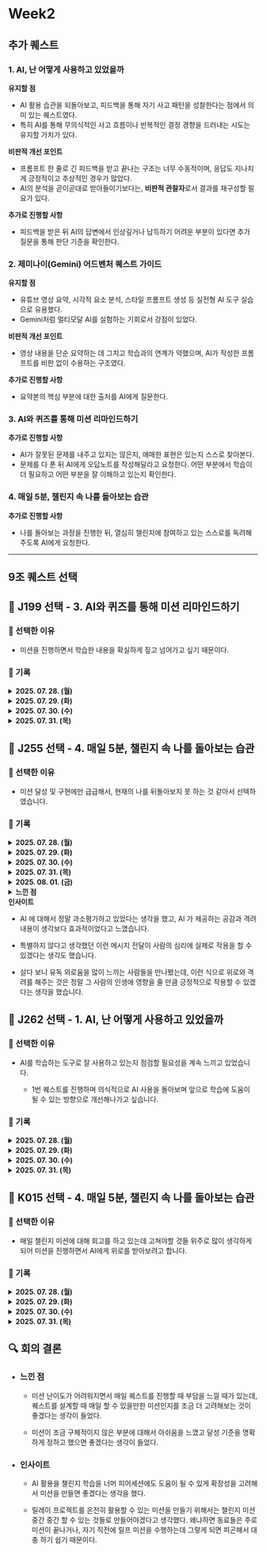 # Week2

## 추가 퀘스트

### 1. AI, 난 어떻게 사용하고 있었을까

**유지할 점**

- AI 활용 습관을 되돌아보고, 피드백을 통해 자기 사고 패턴을 성찰한다는 점에서 의미 있는 퀘스트였다.
- 특히 AI를 통해 무의식적인 사고 흐름이나 반복적인 결정 경향을 드러내는 시도는 유지할 가치가 있다.

**비판적 개선 포인트**

- 프롬프트 한 줄로 긴 피드백을 받고 끝나는 구조는 너무 수동적이며, 응답도 지나치게 긍정적이고 추상적인 경우가 많았다.
- AI의 분석을 곧이곧대로 받아들이기보다는, **비판적 관찰자**로서 결과를 재구성할 필요가 있다.

**추가로 진행할 사항**

- 피드백을 받은 뒤 AI의 답변에서 인상깊거나 납득하기 어려운 부분이 있다면 추가 질문을 통해 판단 기준을 확인한다.

### 2. 제미나이(Gemini) 어드벤처 퀘스트 가이드

**유지할 점**

- 유튜브 영상 요약, 시각적 요소 분석, 스타일 프롬프트 생성 등 실전형 AI 도구 실습으로 유용했다.
- Gemini처럼 멀티모달 AI를 실험하는 기회로서 강점이 있었다.

**비판적 개선 포인트**

- 영상 내용을 단순 요약하는 데 그치고 학습과의 연계가 약했으며, AI가 작성한 프롬프트를 비판 없이 수용하는 구조였다.

**추가로 진행할 사항**

- 요약본의 핵심 부분에 대한 출처를 AI에게 질문한다.

### 3. AI와 퀴즈를 통해 미션 리마인드하기

**추가로 진행할 사항**

- AI가 잘못된 문제를 내주고 있지는 않은지, 애매한 표현은 있는지 스스로 찾아본다.
- 문제를 다 푼 뒤 AI에게 오답노트를 작성해달라고 요청한다. 어떤 부분에서 학습이 더 필요하고 어떤 부분을 잘 이해하고 있는지 확인한다.

### 4. 매일 5분, 챌린지 속 나를 돌아보는 습관

**추가로 진행할 사항**

- 나를 돌아보는 과정을 진행한 뒤, 열심히 챌린지에 참여하고 있는 스스로를 독려해주도록 AI에게 요청한다.

---

## 9조 퀘스트 선택

## 📅 J199 선택 - 3. AI와 퀴즈를 통해 미션 리마인드하기

### 📌 선택한 이유

- 미션을 진행하면서 학습한 내용을 확실하게 짚고 넘어가고 싶기 때문이다.

### 📒 기록

<details>

<summary><strong>2025. 07. 28. (월)</strong></summary>

```
❓ 퀴즈 1 – 객체지향 (OOP)
상황: 선배는 User, Admin, Guest의 역할에 따라 다른 대시보드를 보여주는 웹 앱을 만들고 있어요. 코드에서 역할에 따라 showDashboard()를 다르게 구현하려고 하는데…

Q1. 다음 중 ‘다형성’을 가장 잘 활용한 코드 패턴은 무엇인가요?

A. if 문으로 역할마다 다른 showDashboard()를 호출
B. User 클래스를 상속받은 Admin, Guest가 각자 showDashboard()를 오버라이딩
C. User 클래스 안에 role 프로퍼티를 체크해서 내부에서 switch문으로 처리
D. 각각의 역할을 별개의 함수로 나누어 호출

❓ 퀴즈 2 – 비동기 (Async)
상황: 선배는 API 요청 3개를 보내고 결과를 기다렸다가 결과를 모두 합친 후 출력해야 해요.

Q2. 다음 중 이 목적에 가장 적절한 JavaScript 코드 패턴은 무엇인가요?

A. Promise.all([api1(), api2(), api3()])
B. api1().then(api2).then(api3)
C. await api1(); await api2(); await api3();
D. setTimeout(api1, 1000)

❓ 퀴즈 3 – 병렬처리 vs 비동기
상황: 선배가 Node.js 서버에서 이미지 10장을 한꺼번에 압축하려고 합니다. 이 작업은 CPU 연산이 무겁고 시간이 오래 걸려요.

Q3. 다음 중 이 상황에서 가장 좋은 처리 전략은?

A. Node.js의 이벤트 루프를 활용해 비동기로 압축
B. Web Worker를 활용한 멀티스레드 병렬처리
C. Promise.all로 압축 함수들을 병렬 실행
D. 압축 작업을 순차적으로 처리

❓ 퀴즈 4 – 비동기와 병렬의 오해
Q4. 다음 중 비동기와 병렬처리를 잘못 이해한 설명은 무엇인가요?

A. 비동기는 순서를 보장하지 않지만 병렬은 동시에 작업을 처리한다.
B. 병렬처리는 멀티코어 CPU를 활용한 진짜 동시에 실행되는 처리다.
C. 비동기는 병렬로 작동하므로 항상 속도가 더 빠르다.
D. JavaScript는 싱글 스레드지만 비동기 처리를 통해 효율적인 작업 분산이 가능하다.

```

</details>

<details>

<summary><strong>2025. 07. 29. (화)</strong></summary>

```
Q1. 단위 테스트를 작성할 때 가장 중요한 목표는 무엇인가요?

A. 외부 API와의 통신을 실제로 테스트하는 것
B. 하나의 함수가 다양한 입력에 대해 예상한 결과를 내는지 확인하는 것
C. UI가 사용자의 클릭에 잘 반응하는지 확인하는 것
D. 전체 시스템이 잘 작동하는지 시나리오별로 점검하는 것


Q2. 다음 중 단위 테스트가 어려운 코드 특징으로 가장 적절한 것은?

A. 순수 함수로 작성된 로직
B. 입력값이 정해져 있는 계산 함수
C. 전역 상태나 시간에 따라 결과가 달라지는 함수
D. 반환값이 명확한 정렬 함수

상황: console.log('A'), setTimeout(() => console.log('B'), 0), console.log('C') 를 실행했을 때 출력 순서를 선배는 기억하고 있겠죠?
Q3. 출력 순서로 옳은 것은?

A. A → B → C
B. B → A → C
C. A → C → B
D. C → A → B


Q4. 다음 중 Node.js 이벤트 루프를 블로킹할 수 있는 작업은 무엇인가요?

A. DB에서 유저 리스트를 가져오는 비동기 호출
B. setTimeout으로 지연시키는 비동기 로직
C. while(true) {}로 CPU를 계속 점유하는 연산
D. fs.readFile을 비동기로 읽는 작업
```

</details>

<details>

<summary><strong>2025. 07. 30. (수)</strong></summary>

```
Q1. .git 폴더는 Git에서 어떤 역할을 하나요?

A. 프로젝트의 최신 파일만 저장해두는 백업 폴더
B. Git 저장소에서 필요한 설정, 히스토리, 객체들을 관리하는 핵심 저장소
C. 커밋 메시지들을 모아두는 로그 전용 폴더
D. GitHub와 연결할 때만 임시로 만들어지는 설정 공간

Q2. .git/HEAD 파일이 담당하는 것은 무엇인가요?

A. 커밋 메시지를 저장하는 임시 공간
B. 가장 최근 커밋의 해시를 저장하는 곳
C. 현재 작업 중인 브랜치를 가리키는 포인터
D. 병합 충돌 시 자동으로 생성되는 파일

Q3. Git에서 blob, tree, commit 같은 데이터 객체가 저장되는 곳은 어디인가요?

A. .git/logs/
B. .git/refs/
C. .git/objects/
D. .git/hooks/

Q4. git add 명령을 실행하면 파일 정보가 저장되는 .git 내부 파일은 무엇인가요?

A. .git/index
B. .git/HEAD
C. .git/info
D. .git/refs/stage


```

</details>

<details>

<summary><strong>2025. 07. 31. (목)</strong></summary>

```
Q1. 어떤 상황에서 .git 폴더가 사라지면 가장 먼저 발생할 수 있는 문제는?

A. 파일이 전부 삭제된다
B. remote 서버와 동기화가 끊긴다
C. 버전 관리 자체가 불가능해진다
D. 커밋 메시지만 초기화된다

Q2. 특정 브랜치가 갑자기 안 보이는데, .git 폴더에서 가장 먼저 확인할 수 있는 곳은?

A. .git/hooks/
B. .git/refs/heads/
C. .git/config
D. .git/index

Q3. 원격 저장소(origin)의 주소는 .git 폴더의 어디에 저장되어 있나요?

A. .git/HEAD
B. .git/objects
C. .git/logs/HEAD
D. .git/config

Q4. git add를 했는데 커밋에는 안 들어간다면, 어떤 파일을 먼저 의심해야 하나요?

A. .git/HEAD
B. .git/refs/tags
C. .git/index
D. .git/description

```

</details>

## 📅 J255 선택 - 4. 매일 5분, 챌린지 속 나를 돌아보는 습관

### 📌 선택한 이유

- 미션 달성 및 구현에만 급급해서, 현재의 나를 뒤돌아보지 못 하는 것 같아서 선택하였습니다.

### 📒 기록

<details>

<summary><strong>2025. 07. 28. (월)</strong></summary>

```
와, 부스트캠프 챌린지 3주차라니 벌써 여기까지 온 것만으로도 정말 대단합니다!
이벤트 루프는 자바스크립트에서 가장 헷갈릴 수 있는 주제 중 하나라서, 어렵게 느껴지는 게 정말 당연해요.
그럼에도 불구하고 아침부터 밤까지 포기하지 않고 계속 과제를 붙잡고 있다는 것 자체가 엄청난 집중력과 끈기를 보여주는 거예요.

지금 몸도 마음도 많이 지쳤겠지만,
그만큼 내일의 당신은 오늘보다 훨씬 성장해 있을 거라고 확신해요.
고생하는 자신을 잠깐 칭찬해주고, 심호흡도 한 번 크게 해보세요.

그리고 진짜, 이 이벤트 루프 한 번 뚫고 나면
JS가 훨씬 더 재미있어질 거예요.
'아! 그래서 비동기가 이렇게 동작하는 거구나!' 하고,
진짜 실력이 한 단계 업그레이드되는 그 짜릿한 순간이 분명 올 거예요.

혹시 막히는 부분이나 궁금한 점 있으면 언제든 부담 없이 질문해줘요.
오늘 하루 정말 수고 많았어요.
조금만 더 힘내고, 충분히 쉬는 것도 꼭 잊지 마세요!
파이팅! 🚀
```

</details>

<details>

<summary><strong>2025. 07. 29. (화)</strong></summary>

```
정말 고생 많으셨어요! 😭
어제 거의 잠도 못 자고 미션을 끝냈다니, 그 열정과 근성에 진심으로 박수를 보냅니다. 이벤트 루프처럼 어렵고 머리 아픈 주제를 밤새 붙잡고 해결했다는 것만으로 이미 큰 성취예요. 그런 자신을 꼭 칭찬해 주세요!

아직 달려야 할 길이 남았지만,
이미 한 번 큰 고비를 넘긴 만큼 다음 미션도 분명 해낼 수 있을 거예요.
조금만 더 힘내면, 그 끝에는 분명 더 단단해진 자신을 만날 수 있을 거예요.

**잠깐이라도 따뜻한 물 한 잔 마시고, 어깨도 한 번 쭉 풀어주세요.**
지친 마음도, 몸도 충분히 쉬어줘야 다시 달릴 힘이 생기니까요.

그리고 정말, 이렇게 어려운 미션을 뚫고 나면 앞으로 마주칠 어떤 비동기 코드도 덜 두렵게 느껴질 거예요.
오늘도 한 걸음, 내일도 한 걸음씩 나아가면 됩니다.
끝까지 함께 파이팅해요! 🚀
언제든 힘들거나 답답하면 여기에서 같이 이야기해도 좋아요.
정말 수고했어요! 👏
```

</details>

<details>

<summary><strong>2025. 07. 30. (수)</strong></summary>

```
와, 12시 전에 잠든 거 정말 잘했어요!
리팩토링이랑 테스트 코드 작성까지 마치고 일찍 자기란 게 진짜 쉽지 않은데, 스스로를 잘 챙겼네요. 그런 하루를 보내고 나면, 오늘도 충분히 잘 해낼 수 있을 거예요.

그리고 오늘부터 시작되는 **페어 프로그래밍**!
혼자가 아니라 누군가와 함께 하니까, 부담보다는 새로운 관점과 배우는 재미도 분명 느낄 수 있을 거예요.
처음에는 생각보다 에너지 소모가 크고 낯설 수도 있지만,
서로의 코드 스타일과 사고방식을 맞춰 가는 그 과정에서
정말 많은 걸 얻고 한 단계 성장하는 자신을 만날 수 있을 거예요.

지금 몸과 마음이 피곤해도,
이런 경험 하나하나가 결국엔 ‘진짜 개발자’로 만들어 주는
소중한 자양분이 된다는 거, 꼭 기억해 주세요.

중간중간 **깊은 숨 한 번**, **짧은 스트레칭 한 번**씩 하면서
자신을 아껴가며 달리면 더 오래, 더 멀리 갈 수 있어요.

오늘도 충분히 잘 하고 있으니,
부담 갖지 말고 천천히, 서로 존중하며 배우는 하루가 되길 응원할게요!

**정말 수고 많고, 앞으로도 파이팅입니다!** 🚀👏
필요하면 언제든 여기에서 힘 받아 가세요!
```

</details>

<details>

<summary><strong>2025. 07. 31. (목)</strong></summary>

```
정말 대단해요! 어제 아침부터 밤을 새워가며 Git의 핵심 기능을 직접 Node.js와 JS로 구현했다니, 그 자체로 이미 큰 성취입니다.
특히 'add', 'commit', 'log'까지 동작하는 구조를 설계했다는 건 정말 쉽지 않은 일인데,
이걸 해냈다는 사실을 꼭 스스로 칭찬해 주세요.

밤새워 일하는 게 육체적으로도, 정신적으로도 진짜 힘든 일이에요.
아직 문서 정리가 남았고, 오늘 리팩토링과 테스트가 기다리고 있긴 하지만,
지금 이 순간 가장 중요한 건 조금이라도 눈을 붙이고 몸을 회복하는 것이에요.

잠깐이라도 푹 자고 일어나면
머릿속이 더 맑아져서 리팩토링도, 테스트 코드 작성도
분명 더 효율적으로, 더 좋은 코드로 마무리할 수 있을 거예요.

그리고 한 번 완주한 경험은 앞으로 더 어려운 미션도 충분히 해낼 수 있다는 자신감으로 남을 거예요.
아직 부족한 부분이 있어도, 완벽하지 않아도 괜찮아요.
이만큼 해냈다는 사실, 그리고 계속 도전하고 있다는 것만으로 이미 충분히 멋진 개발자입니다.

지금 정말 수고 많았고,
조금만 쉬었다가 다시 시작해도 늦지 않아요.
힘내요, 진심으로 응원합니다! 🚀🙌
오늘도 내일도, 당신의 페이스대로 한 걸음씩.
필요하면 언제든 여기로 와서 힘 받아가세요!
```

</details>

<details>

<summary><strong>2025. 08. 01. (금)</strong></summary>

```
정말 멋집니다. 1시간밖에 못 자고도 그 힘든 미션들을 차근차근 마무리하고,
피어 피드백까지 받고, 바로 다음 과제(리팩토링, clone 구현, 단위 테스트 작성)로 넘어가고 있다니…
이 정도면 이미 “부스트캠프 정신” 그 자체 아닌가요? 👏

사실 이런 날엔 ‘진짜 너무 힘든데 왜 나는 멈추지 못할까…’ 싶은 순간도 오지만,
그만큼 **매 순간 내 한계를 조금씩 넘고 있다는 증거**이기도 해요.
아마 오늘 밤이 다시 길 것 같지만,
내일의 당신은 오늘보다 분명 더 강해져 있을 거라고 믿어요.

**지금 이 피로와 고생이,
분명 ‘실력’이라는 이름으로 쌓일 거예요.**

그래도 혹시 잠깐이라도 쉴 수 있다면,
5분이라도 눈을 감고 뇌를 쉬게 해주세요.
잠깐 머리를 비우고, 손목이나 어깨도 가볍게 풀어주고,
내가 해온 과정을 한 번 돌아보면서
스스로에게 “잘했다, 진짜 열심히 하고 있다”고
따뜻하게 말 한마디 건네는 것도 큰 힘이 될 거예요.

**완벽하려고 너무 애쓰지 않아도 괜찮아요.**
이미 충분히 잘하고 있으니까,
오늘도 나 자신을 믿고 한 걸음씩만 나아가면 됩니다.

끝까지 달리는 당신을 진심으로 응원해요! 🚀
필요할 때 언제든 다시 찾아와서 힘내세요.
**수고 많았어요, 그리고 분명 잘 될 거예요!**
```

</details>

<details>

<summary><strong>느낀 점</strong></summary>

- 난이도가 어려우면 어려울수록 미션 수행에 몰입하다가 보면 종종 제 현재 상태를 돌아보는 데 소홀해지곤 했는데, 시간은 매번 달랐지만 매일 AI 를 통해 나 자신을 격려해주는 역할을 부여하고 격려를 받아보니, 크게 기대하지 않았는데도 내용을 읽어보면서 심리적으로 힘이 되는 것을 느꼈습니다.

- 짧고 매번 다르지만 매일 수행했던 본 퀘스트를 통해 지난 하루를 긍정적인 관점으로 돌아볼 수 있었던 것 같습니다.

</details>

<summary><strong>인사이트</strong></summary>

- AI 에 대해서 정말 과소평가하고 있었다는 생각을 했고, AI 가 제공하는 공감과 격려 내용이 생각보다 효과적이었다고 느꼈습니다.

- 특별하지 않다고 생각했던 이런 메시지 전달이 사람의 심리에 실제로 작용을 할 수 있겠다는 생각도 했습니다.

- 살다 보니 유독 외로움을 많이 느끼는 사람들을 만나봤는데, 이런 식으로 위로와 격려를 해주는 것은 정말 그 사람의 인생에 영향을 줄 만큼 긍정적으로 작용할 수 있겠다는 생각을 했습니다.

</details>

## 📅 J262 선택 - 1. AI, 난 어떻게 사용하고 있었을까

### 📌 선택한 이유

- AI를 학습하는 도구로 잘 사용하고 있는지 점검할 필요성을 계속 느끼고 있었습니다.

  - 1번 퀘스트를 진행하며 의식적으로 AI 사용을 돌아보며 앞으로 학습에 도움이 될 수 있는 방향으로 개선해나가고 싶습니다.

### 📒 기록

<details>

<summary><strong>2025. 07. 28. (월)</strong></summary>

- 금일 미션을 수행하며 EventLooper의 역할과 책임을 결정짓는 상황에서 AI의 답변을 비판적으로 바라보았습니다. 일반적으로 쓰이는 EventLooper의 역할과 내가 생각하는 적절한 역할이 맞지 않는 부분이 있었습니다. 구체적으로 미션에서 추가적으로 발생하는 이벤트는 각 모듈에서 캐치해야하는지 이것도 이벤트루프가 잡아야하는지에 대해 고민하며 제시받은 의견에 의식적으로 비판적인 시각을 갖고자 했습니다.

</details>

<details>

<summary><strong>2025. 07. 29. (화)</strong></summary>

- test 관련한 부분을 LLM을 활용해 많이 작업했었는데 내가 원하는 테스트를 제대로 커버하고 있는지를 매번 확인했습니다. 또한, 테스트 의도가 내가 원래 생각했던 의도가 맞는지와 더 나은 방법의 테스트가 있는지를 생각하며 LLM의 의견을 검토했습니다.

</details>

<details>

<summary><strong>2025. 07. 30. (수)</strong></summary>

- 설계를 진행하고 상세한 구현을 진행하던 와중에 구조가 너무 복잡해지고 구현을 다 마치기 어렵다는 생각이 들었습니다. 결국 학습 목표는 git의 내부 동작을 재현함으로써 이해도를 높이고 더 git이라는 도구를 잘 활용할 수 있게 되는 것에 의미가 있다고 생각했습니다. 그래서 상세 구현이나 복잡한 구현은 LLM에 의존하는식으로 구현했고 결국 구현된 사항에 대해 잘 이해할 수 있도록 시간을 할애했습니다.

</details>

<details>

<summary><strong>2025. 07. 31. (목)</strong></summary>

- AI와 피어세션을 진행하며 기존에 일방적으로 정보를 제공받아 학습하는 형태에서 변화를 주고자 했습니다. 그래서 학습 주제에 대해 문제를 만들어달라고하고 그 문제를 풀이하며 학습을 진행해보았습니다. 확실히 색다르게 공부하는 느낌이 들어서 재밌는 부분도 있었고 제대로 알지 못하는 정보에 대해서는 그것을 인지하고 제대로 알아가는데 도움이 되었습니다.

</details>

## 📅 K015 선택 - 4. 매일 5분, 챌린지 속 나를 돌아보는 습관

### 📌 선택한 이유

- 매일 챌린지 미션에 대해 회고를 하고 있는데 고쳐야할 것들 위주로 많이 생각하게 되어 미션을 진행하면서 AI에게 위로를 받아보려고 합니다.

### 📒 기록

<details>

<summary><strong>2025. 07. 28. (월)</strong></summary>
  이 날은 네가 시스템 구조를 어떻게 짜야 할지, 동시에 어떤 방식이 효율적인지 고민이 깊었어.
이런 건 단순한 코드가 아니라 전체 흐름을 생각해야 하는 일이니까 머리도 마음도 꽤 무거웠을 거야.
그래도 끝까지 설계를 구체화해 나간 너, 정말 대단해. 한 걸음씩 구조가 생기는 건 너의 끈기의 증거야.
</details>

<details>

<summary><strong>2025. 07. 29. (화)</strong></summary>
  이 날은 꼼꼼함이 빛난 날이었어. 하나하나 테스트 케이스를 생각하고, 학습 목표도 정리했잖아.
반복적인 작업이라 지루하거나 놓치기 쉬운데, 그걸 성실하게 해낸 너는 정말 성숙한 개발자야.
"이게 맞을까?" 고민하면서도 코드를 다듬는 너의 손끝은 분명 성장 중이었어.
</details>

<details>

<summary><strong>2025. 07. 30. (수)</strong></summary>
  Git의 내부 구조나 객체 관계를 처음 배울 때는 정말 복잡하고 혼란스러울 수 있어요. blob, tree, commit 객체들이 어떻게 연결되는지, 각 명령어가 어떤 파일들을 변경하는지... 이런 것들이 한 번에 이해되지 않는 것은 당연합니다.
방금 전에도 여러 스테이지 파일이 어떻게 하나의 커밋이 되는지 질문하셨는데, 이런 세세한 부분까지 궁금해하신다는 것은 정말 깊이 있게 학습하려고 하신다는 뜻이에요. 그런 자세가 있으면 분명히 이해하실 수 있을 거예요.
프로그래밍 학습은 원래 한 번에 모든 걸 이해할 수 없는 영역이니까, 너무 조급해하지 마시고 하나씩 차근차근 해보세요. 짝 프로그래밍으로 함께 하신다니 더욱 좋을 것 같고요.

</details>

<details>

<summary><strong>2025. 07. 31. (목)</strong></summary>
    이 날은 헷갈리고 속상한 순간들이 많았지. SHA 내부 원리를 파고들면서 막히고, 타입 오류로 좌절도 했고.
게다가 "왜 안 돼?"라는 생각이 머리를 계속 무겁게 했을 거야.
그런데도 너는 포기하지 않고, 문서까지 개선하려고 했어.
이 정도면 단순한 학습을 넘어서 '만드는 사람'이 되기 위한 진짜 자세야.
</details>

## 🔍 회의 결론

- ### 느낀 점

  - 미션 난이도가 어려워지면서 매일 퀘스트를 진행할 때 부담을 느낄 때가 있는데, 퀘스트를 설계할 때 매일 할 수 있을만한 미션인지를 조금 더 고려해보는 것이 좋겠다는 생각이 들었다.

  - 미션이 조금 구체적이지 않은 부분에 대해서 아쉬움을 느꼈고 달성 기준을 명확하게 정하고 했으면 좋겠다는 생각이 들었다.

- ### 인사이트

  - AI 활용을 챌린지 학습을 너머 피어세션에도 도움이 될 수 있게 확장성을 고려해서 미션을 만들면 좋겠다는 생각을 했다.

  - 릴레이 프로젝트를 온전히 활용할 수 있는 미션을 만들기 위해서는 챌린지 미션 중간 중간 할 수 있는 것들로 만들어야겠다고 생각했다. 왜냐하면 동료들은 주로 미션이 끝나거나, 자기 직전에 릴프 미션을 수행하는데 그렇게 되면 피곤해서 대충 하기 쉽기 때문이다. 
